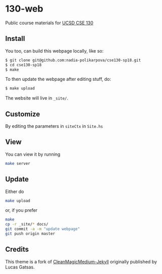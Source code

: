 # 130-web

Public course materials for [UCSD CSE 130](https://nadia-polikarpova.github.io/cse130)

## Install

You too, can build this webpage locally, like so:

```bash
$ git clone git@github.com:nadia-polikarpova/cse130-sp18.git
$ cd cse130-sp18
$ make
```

To then update the webpage after editing stuff, do:

```bash
$ make upload
```

The website will live in `_site/`.

## Customize

By editing the parameters in `siteCtx` in `Site.hs`

## View

You can view it by running

```bash
make server
```

## Update

Either do

```bash
make upload
```

or, if you prefer

```bash
make
cp -r _site/* docs/
git commit -a -m "update webpage"
git push origin master
```

## Credits

This theme is a fork of [CleanMagicMedium-Jekyll](https://github.com/SpaceG/CleanMagicMedium-Jekyll)
originally published by Lucas Gatsas.
